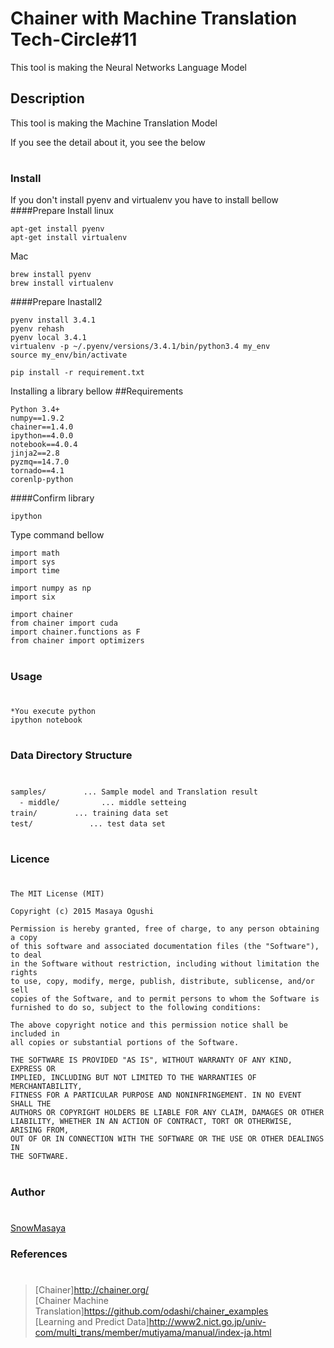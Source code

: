 Chainer with Machine Translation Tech-Circle#11 
====

This tool is making the Neural Networks Language Model


## Description
This tool is making the Machine Translation Model

If you see the detail about it, you see the below<br> 
#
### Install

If you don't install pyenv and virtualenv you have to install bellow
####Prepare Install
linux
```
apt-get install pyenv 
apt-get install virtualenv 
```
Mac
```
brew install pyenv 
brew install virtualenv 
```

####Prepare Inastall2
```
pyenv install 3.4.1
pyenv rehash
pyenv local 3.4.1
virtualenv -p ~/.pyenv/versions/3.4.1/bin/python3.4 my_env
source my_env/bin/activate

```

```
pip install -r requirement.txt 
```
Installing a library bellow
##Requirements

    Python 3.4+
    numpy==1.9.2
    chainer==1.4.0
    ipython==4.0.0
    notebook==4.0.4
    jinja2==2.8
    pyzmq==14.7.0
    tornado==4.1
    corenlp-python

####Confirm library

```
ipython
```

Type command bellow
```
import math
import sys
import time

import numpy as np
import six

import chainer
from chainer import cuda
import chainer.functions as F
from chainer import optimizers
```

#
### Usage 
#
```
*You execute python 
ipython notebook
```
#
### Data Directory Structure 
#
```
samples/　　　　　... Sample model and Translation result
  - middle/ 　　　　　... middle setteing
train/　     　... training data set
test/ 　　　　　　　... test data set
```
#
### Licence
#
```
The MIT License (MIT)

Copyright (c) 2015 Masaya Ogushi

Permission is hereby granted, free of charge, to any person obtaining a copy
of this software and associated documentation files (the "Software"), to deal
in the Software without restriction, including without limitation the rights
to use, copy, modify, merge, publish, distribute, sublicense, and/or sell
copies of the Software, and to permit persons to whom the Software is
furnished to do so, subject to the following conditions:

The above copyright notice and this permission notice shall be included in
all copies or substantial portions of the Software.

THE SOFTWARE IS PROVIDED "AS IS", WITHOUT WARRANTY OF ANY KIND, EXPRESS OR
IMPLIED, INCLUDING BUT NOT LIMITED TO THE WARRANTIES OF MERCHANTABILITY,
FITNESS FOR A PARTICULAR PURPOSE AND NONINFRINGEMENT. IN NO EVENT SHALL THE
AUTHORS OR COPYRIGHT HOLDERS BE LIABLE FOR ANY CLAIM, DAMAGES OR OTHER
LIABILITY, WHETHER IN AN ACTION OF CONTRACT, TORT OR OTHERWISE, ARISING FROM,
OUT OF OR IN CONNECTION WITH THE SOFTWARE OR THE USE OR OTHER DEALINGS IN
THE SOFTWARE.
```
#
### Author
#
[SnowMasaya](https://github.com/SnowMasaya)
### References 
#
>[Chainer]http://chainer.org/<br>
>[Chainer Machine Translation]https://github.com/odashi/chainer_examples<br>
>[Learning and Predict Data]http://www2.nict.go.jp/univ-com/multi_trans/member/mutiyama/manual/index-ja.html<br>

